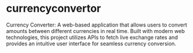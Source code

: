 # currencyconvertor
Currency Converter: A web-based application that allows users to convert amounts between different currencies in real time. Built with modern web technologies, this project utilizes APIs to fetch live exchange rates and provides an intuitive user interface for seamless currency conversion. 
